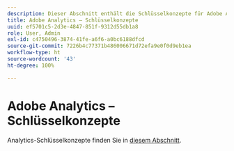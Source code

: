 ```yaml
---
description: Dieser Abschnitt enthält die Schlüsselkonzepte für Adobe Analytics, eine kurze Beschreibung des Konzepts sowie einen spezifischen Link zur Dokumentation mit weiteren Details zum Thema.
title: Adobe Analytics – Schlüsselkonzepte
uuid: ef5701c5-2d3e-4847-851f-9312d55db1a8
role: User, Admin
exl-id: c4750496-3874-41fe-a6f6-a0bc6188dfcd
source-git-commit: 7226b4c77371b486006671d72efa9e0f0d9eb1ea
workflow-type: ht
source-wordcount: '43'
ht-degree: 100%

---
```


# Adobe Analytics – Schlüsselkonzepte

Analytics-Schlüsselkonzepte finden Sie in [diesem Abschnitt](/help/landing/an-key-concepts.md).
